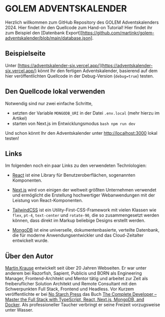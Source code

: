 # GOLEM ADVENTSKALENDER

Herzlich willkommen zum GitHub Repository des GOLEM Adventskalenders 2024. Hier findet ihr den Quellcode zum Hand-on Tutorial! Hier findet ihr zum Beispiel den [Datenbank Export][https://github.com/martinkr/golem-adventskalender/blob/main/database.json].

## Beispielseite

Unter [https://adventskalender-six.vercel.app/](https://adventskalender-six.vercel.app/) könnt Ihr den fertigen Adventskalender, basierend auf dem hier veröffentlichten Quellcode in der Debug-Version (`debug=true`) testen.

## Den Quellcode lokal verwenden

Notwendig sind nur zwei einfache Schritte,

- setzten der Variable `MONGODB_URI` in der Datei `.env.local` (mehr hierzu im Artikel)
- starten von Next.js im Entwicklungsmodus `bash npm run dev`

Und schon könnt Ihr den Adventskalender unter [http://localhost:3000](http://localhost:3000) lokal testen!

## Links

Im folgenden noch ein paar Links zu den verwendeten Technlologien:

- [React](https://react.dev/) ist eine Library für Benutzeroberflächen, sogenannten Komponenten.
- [Next.js](https://nextjs.org/) wird von einigen der weltweit größten Unternehmen verwendet und ermöglicht die Erstellung hochwertiger Webanwendungen mit der Leistung von React-Komponenten.
- [TailwindCSS](https://tailwindcss.com/) ist ein Utility-First-CSS-Framework mit vielen Klassen wie `flex`, `pt-4`, `text-center` und `rotate-90`, die so zusammengesetzt werden können, dass direkt im Markup beliebige Designs erstellt werden.

- [MongoDB](https://www.mongodb.com/) ist eine universelle, dokumentenbasierte, verteilte Datenbank, die für moderne Anwendungsentwickler und das Cloud-Zeitalter entwickelt wurde.

## Über den Autor

[Martin Krause](https://www.linkedin.com/in/mkrause) entwickelt seit über 20 Jahren Webseiten. Er war unter anderem bei Razorfish, Sapient, Publicis und BORN als Engineering Manager, Frontend-Architekt und Mentor tätig und arbeitet zur Zeit als freiberuflicher Solution Architekt und Remote Consultant mit den Schwerpunkten Full Stack, Frontend und Headless. Vor Kurzem veröffentlichte er bei [No Starch Press](https://nostarch.com/complete-developer) das Buch [The Complete Developer – Master the Full Stack with TypeScript, React, Next.js, MongoDB, and Docker](https://www.amazon.de/-/en/Martin-Krause/dp/1718503288/). Als professioneller Taucher verbringt er seine Freizeit vorzugsweise unter Wasser.
